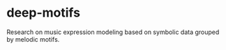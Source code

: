 # deep-motifs
Research on music expression modeling based on symbolic data grouped by melodic motifs.
